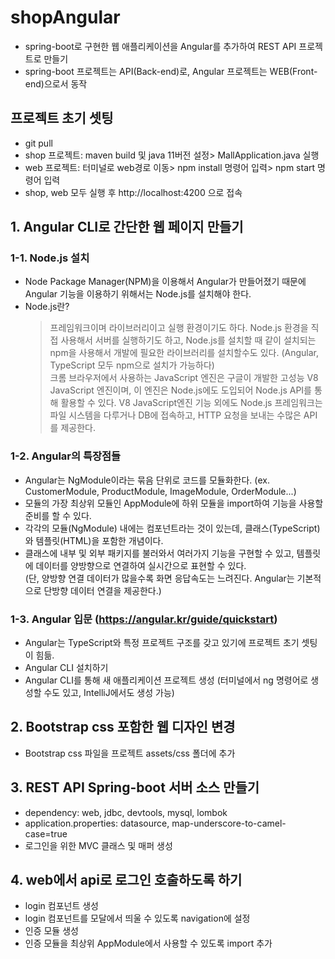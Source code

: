 # shopAngular  
* spring-boot로 구현한 웹 애플리케이션을 Angular를 추가하여 REST API 프로젝트로 만들기
* spring-boot 프로젝트는 API(Back-end)로, Angular 프로젝트는 WEB(Front-end)으로서 동작
## 프로젝트 초기 셋팅
* git pull
* shop 프로젝트: maven build 및 java 11버전 설정> MallApplication.java 실행
* web 프로젝트: 터미널로 web경로 이동> npm install 명령어 입력> npm start 명령어 입력
* shop, web 모두 실행 후 http://localhost:4200 으로 접속
## 1. Angular CLI로 간단한 웹 페이지 만들기  
### 1-1. Node.js 설치  
* Node Package Manager(NPM)을 이용해서 Angular가 만들어졌기 때문에 Angular 기능을 이용하기 위해서는 Node.js를 설치해야 한다.
* Node.js란?  
    > 프레임워크이며 라이브러리이고 실행 환경이기도 하다. Node.js 환경을 직접 사용해서 서버를 실행하기도 하고, Node.js를 설치할 때 같이 설치되는 npm을 사용해서 개발에 필요한 라이브러리를 설치할수도 있다. (Angular, TypeScript 모두 npm으로 설치가 가능하다)  
    크롬 브라우저에서 사용하는 JavaScript 엔진은 구글이 개발한 고성능 V8 JavaScript 엔진이며, 이 엔진은 Node.js에도 도입되어 Node.js API를 통해 활용할 수 있다. V8 JavaScript엔진 기능 외에도 Node.js 프레임워크는 파일 시스템을 다루거나 DB에 접속하고, HTTP 요청을 보내는 수많은 API를 제공한다.  
    >

### 1-2. Angular의 특장점들  
* Angular는 NgModule이라는 묶음 단위로 코드를 모듈화한다. (ex. CustomerModule, ProductModule, ImageModule, OrderModule...)
* 모듈의 가장 최상위 모듈인 AppModule에 하위 모듈을 import하여 기능을 사용할 준비를 할 수 있다.
* 각각의 모듈(NgModule) 내에는 컴포넌트라는 것이 있는데, 클래스(TypeScript)와 템플릿(HTML)을 포함한 개념이다.
* 클래스에 내부 및 외부 패키지를 불러와서 여러가지 기능을 구현할 수 있고, 템플릿에 데이터를 양방향으로 연결하여 실시간으로 표현할 수 있다.  
(단, 양방향 연결 데이터가 많을수록 화면 응답속도는 느려진다. Angular는 기본적으로 단방향 데이터 연결을 제공한다.)  

### 1-3. Angular 입문 (https://angular.kr/guide/quickstart)
* Angular는 TypeScript와 특정 프로젝트 구조를 갖고 있기에 프로젝트 초기 셋팅이 힘듦.
* Angular CLI 설치하기
* Angular CLI를 통해 새 애플리케이션 프로젝트 생성 (터미널에서 ng 명령어로 생성할 수도 있고, IntelliJ에서도 생성 가능)

## 2. Bootstrap css 포함한 웹 디자인 변경
* Bootstrap css 파일을 프로젝트 assets/css 폴더에 추가

## 3. REST API Spring-boot 서버 소스 만들기
* dependency: web, jdbc, devtools, mysql, lombok
* application.properties: datasource, map-underscore-to-camel-case=true
* 로그인을 위한 MVC 클래스 및 매퍼 생성

## 4. web에서 api로 로그인 호출하도록 하기
* login 컴포넌트 생성
* login 컴포넌트를 모달에서 띄울 수 있도록 navigation에 설정
* 인증 모듈 생성
* 인증 모듈을 최상위 AppModule에서 사용할 수 있도록 import 추가
